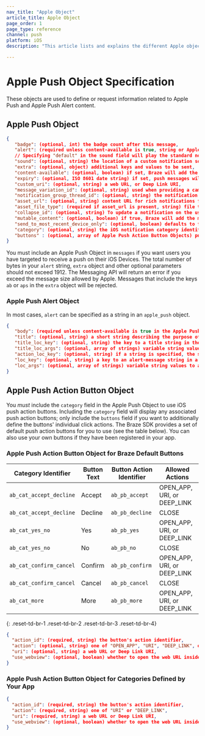 ```yaml
---
nav_title: "Apple Object"
article_title: Apple Object
page_order: 1
page_type: reference
channel: push
platform: iOS
description: "This article lists and explains the different Apple objects used at Braze."

---
```


# Apple Push Object Specification

These objects are used to define or request information related to Apple Push and Apple Push Alert content.

## Apple Push Object

```json
{
   "badge": (optional, int) the badge count after this message,
   "alert": (required unless content-available is true, string or Apple Push Alert Object) the notification message,
   // Specifying "default" in the sound field will play the standard notification sound
   "sound": (optional, string) the location of a custom notification sound within the app,
   "extra": (optional, object) additional keys and values to be sent,
   "content-available": (optional, boolean) if set, Braze will add the "content-available" flag to the push payload,
   "expiry": (optional, ISO 8601 date string) if set, push messages will expire at the specified datetime,
   "custom_uri": (optional, string) a web URL, or Deep Link URI,
   "message_variation_id": (optional, string) used when providing a campaign_id to specify which message variation this message should be tracked under (must be an iOS Push Message),
   "notification_group_thread_id": (optional, string) the notification group thread ID the notification will be sent with,
   "asset_url": (optional, string) content URL for rich notifications for devices using iOS 10 or higher,
   "asset_file_type": (required if asset_url is present, string) file type of the asset - one of "aif", "gif", "jpg", "m4a", "mp3", "mp4", "png", or "wav",
   "collapse_id": (optional, string) To update a notification on the user's device once you've issued it, send another notification with the same collapse ID you used previously
   "mutable_content": (optional, boolean) if true, Braze will add the mutable-content flag to the payload and set it to 1. The mutable-content flag is automatically set to 1 when sending a rich notification, regardless of the value of this parameter.
   "send_to_most_recent_device_only": (optional, boolean) defaults to false, if set to true, Braze will only send this push to a user's most recently used iOS device, rather than all eligible iOS devices,
   "category": (optional, string) the iOS notification category identifier for displaying push action buttons,
   "buttons" : (optional, array of Apple Push Action Button Objects) push action buttons to display
}
```

You must include an Apple Push Object in `messages` if you want users you have targeted to receive a push on their iOS Devices. The total number of bytes in your `alert` string, `extra` object and other optional parameters should not exceed 1912. The Messaging API will return an error if you exceed the message size allowed by Apple. Messages that include the keys `ab` or `aps` in the `extra` object will be rejected.

### Apple Push Alert Object

In most cases, `alert` can be specified as a string in an `apple_push` object.

```json
{
   "body": (required unless content-available is true in the Apple Push Object, string) the text of the alert message,
   "title": (optional, string) a short string describing the purpose of the notification, displayed as part of the Apple Watch notification interface,
   "title_loc_key": (optional, string) the key to a title string in the `Localizable.strings` file for the current localization,
   "title_loc_args": (optional, array of strings) variable string values to appear in place of the format specifiers in title_loc_key,
   "action_loc_key": (optional, string) if a string is specified, the system displays an alert that includes the Close and View buttons, the string is used as a key to get a localized string in the current localization to use for the right button’s title instead of "View",
   "loc_key": (optional, string) a key to an alert-message string in a Localizable.strings file for the current localization,
   "loc_args": (optional, array of strings) variable string values to appear in place of the format specifiers in loc_key
}
```

## Apple Push Action Button Object

You _must_ include the `category` field in the Apple Push Object to use iOS push action buttons. Including the `category` field will display any associated push action buttons; only include the `buttons` field if you want to additionally define the buttons' individual click actions. The Braze SDK provides a set of default push action buttons for you to use (see the table below). You can also use your own buttons if they have been registered in your app.

### Apple Push Action Button Object for Braze Default Buttons

| Category Identifier   | Button Text | Button Action Identifier | Allowed Actions         |
|-----------------------|-------------|--------------------------|-------------------------|
| `ab_cat_accept_decline` | Accept      | `ab_pb_accept`             | OPEN_APP, URI, or DEEP_LINK |
| `ab_cat_accept_decline` | Decline     | `ab_pb_decline`            | CLOSE                   |
| `ab_cat_yes_no`         | Yes         | `ab_pb_yes`                | OPEN_APP, URI, or DEEP_LINK |
| `ab_cat_yes_no`         | No          | `ab_pb_no`                 | CLOSE                   |
| `ab_cat_confirm_cancel` | Confirm     | `ab_pb_confirm`            | OPEN_APP, URI, or DEEP_LINK |
| `ab_cat_confirm_cancel` | Cancel      | `ab_pb_cancel`             | CLOSE                   |
| `ab_cat_more`           | More        | `ab_pb_more`               | OPEN_APP, URI, or DEEP_LINK |
{: .reset-td-br-1 .reset-td-br-2 .reset-td-br-3  .reset-td-br-4}

```json
{
  "action_id": (required, string) the button's action identifier,
  "action": (optional, string) one of "OPEN_APP", "URI", "DEEP_LINK", or "CLOSE". Defaults to either "OPEN_APP" or "CLOSE" depending on the button,
  "uri": (optional, string) a web URL or Deep Link URI,
  "use_webview": (optional, boolean) whether to open the web URL inside the app if the action is "URI", defaults to true
}
```

### Apple Push Action Button Object for Categories Defined by Your App

```json
{
  "action_id": (required, string) the button's action identifier,
  "action": (required, string) one of "URI" or "DEEP_LINK",
  "uri": (required, string) a web URL or Deep Link URI,
  "use_webview": (optional, boolean) whether to open the web URL inside the app if the action is "URI", defaults to true
}
```
